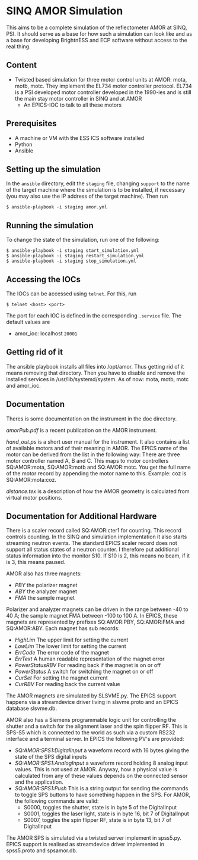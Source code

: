 SINQ AMOR Simulation
=================

This aims to be a complete simulation of the reflectometer AMOR at SINQ, PSI. It should serve as
a base for how such a simulation can look like and as a base for developing BrightnESS and ECP software
without access to the real thing.


## Content

* Twisted based simulation for three motor control units at AMOR:
  mota, motb, motc. They implement the EL734 motor controller
  protocol. EL734 is a PSI developed motor controller developed in the
  1990-ies and is still the main stay motor controller in SINQ and at
  AMOR
  * An EPICS-IOC to talk to all these motors

## Prerequisites

* A machine or VM with the ESS ICS software installed
* Python
* Ansible

## Setting up the simulation
In the `ansible` directory, edit the `staging` file, changing `support` to the
name of the target machine where the simulation is to be installed, if
necessary (you may also use the IP address of the target machine). Then run

    $ ansible-playbook -i staging amor.yml

## Running the simulation
To change the state of the simulation, run one of the following:

    $ ansible-playbook -i staging start_simulation.yml
    $ ansible-playbook -i staging restart_simulation.yml
    $ ansible-playbook -i staging stop_simulation.yml

## Accessing the IOCs
The IOCs can be accessed using `telnet`. For this, run

    $ telnet <host> <port>

The port for each IOC is defined in the corresponding `.service` file. The
default values are

- amor_ioc:  localhost `20001`

## Getting rid of it

The ansible playbook installs all files into /opt/amor. Thus getting
rid of it means removing that directory. Then you have to disable and
remove the installed services in  /usr/lib/systemd/system. As of now:
mota, motb, motc and amor_ioc.


## Documentation

Theres is some documentation on the instrument in the doc
directory.

*amorPub.pdf* is a recent publication on the AMOR instrument.

*hand_out.ps* is a short user manual for the instrument. It also
 contains a list of available motors and of their meaning in AMOR.
 The EPICS name of the motor can be derived from the list in the
 following way: There are three motor controller named A, B and
 C. This maps to motor controllers SQ:AMOR:mota, SQ:AMOR:motb and
 SQ:AMOR:motc. You get the full name of the motor record by appending
 the motor name to this. Example: coz is SQ:AMOR:mota:coz. 

*distance.tex* is a description of how the AMOR geometry is calculated
 from virtual motor positions. 
 
## Documentation for Additional Hardware

There is a scaler record called SQ:AMOR:cter1 for counting. This
record controls counting. In the SINQ and simulation implementation it
also starts streaming neutron events. The standard EPICS scaler record does not support all status states of a
neutron counter. I therefore put additional status information into
the monitor S10. If S10 is 2, this means no beam, if it is 3, this
means paused.


AMOR also has three magnets:

* *PBY*  the polarizer magnet
* *ABY*  the analyzer magnet
* *FMA* the sample magnet

Polarizer and analyzer magnets can be driven in the range between -40
to 40 A; the sample magnet FMA between -100 to 100 A. In EPICS, these
magnets are represented by prefixes SQ:AMOR:PBY, SQ:AMOR:FMA and
SQ:AMOR:ABY. Each magnet has sub records:

* *HighLim*  The upper limit for setting the current
* *LowLim*  The lower limit for setting the current
* *ErrCode*  The error code of the magnet
* *ErrText*  A human readable representation of the magnet error
* *PowerStatusRBV* For reading back if the magnet is on or off
* *PowerStatus* A switch for switching the magnet on or off
* *CurSet* For setting the magnet current
* *CurRBV* For reading back the current value

The AMOR magnets are simulated by SLSVME.py. The EPICS support happens
via a streamdevice driver living in slsvme.proto and an EPICS database
slsvme.db.


AMOR also has a Siemens programmable logic unit for controlling the shutter and a switch for 
the alignment laser and the spin flipper RF. This is SPS-S5 which is connected to the world as 
such via a custom RS232 interface and a terminal server. In EPICS the following PV's are provided:

* *SQ:AMOR:SPS1:DigitalInput* a waveform record with 16 bytes giving the state of the SPS digital inputs
* *SQ:AMOR:SPS1:AnalogInput* a waveform record holding 8 analog input values. This is not used at AMOR. Anyway, 
  how a physical value is calculated from any of these values depends on the connected sensor and the 
  application. 
* *SQ:AMOR:SPS1:Push* This is a string output for sending the commands to toggle SPS buttons to have something happen 
  in the SPS. For AMOR, the following commands are valid:
   + S0000, toggles the shutter, state is in byte 5  of the DigitalInput
   + S0001, toggles the laser light, state is in  byte 16, bit 7 of DigitalInput
   + S0007, toggles the spin flipper RF, state is in byte 13, bit 7 of DigitalInput

The AMOR SPS is simulated via a twisted server implement in spss5.py. EPICS support is realised as streamdevice 
driver implemented in spss5.proto and spsamor.db. 

 
 
     